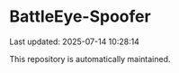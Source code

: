 # BattleEye-Spoofer

Last updated: 2025-07-14 10:28:14

This repository is automatically maintained.
